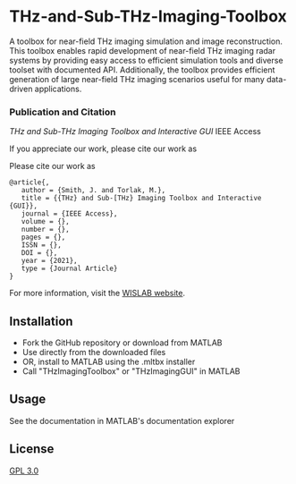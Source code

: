 # THz-and-Sub-THz-Imaging-Toolbox
A toolbox for near-field THz imaging simulation and image reconstruction.
This toolbox enables rapid development of near-field THz imaging radar systems by providing easy access to efficient simulation tools and diverse toolset with documented API. Additionally, the toolbox provides efficient generation of large near-field THz imaging scenarios useful for many data-driven applications.

### Publication and Citation
*THz and Sub-THz Imaging Toolbox and Interactive GUI*
IEEE Access

If you appreciate our work, please cite our work as

Please cite our work as
```
@article{,
   author = {Smith, J. and Torlak, M.},
   title = {{THz} and Sub-[THz} Imaging Toolbox and Interactive {GUI}},
   journal = {IEEE Access},
   volume = {},
   number = {},
   pages = {},
   ISSN = {},
   DOI = {},
   year = {2021},
   type = {Journal Article}
}
```

For more information, visit the [WISLAB website](https://labs.utdallas.edu/wislab).

## Installation

- Fork the GitHub repository or download from MATLAB
- Use directly from the downloaded files
- OR, install to MATLAB using the .mltbx installer
- Call "THzImagingToolbox" or "THzImagingGUI" in MATLAB

## Usage
See the documentation in MATLAB's documentation explorer

## License
[GPL 3.0](https://choosealicense.com/licenses/gpl-3.0/)

